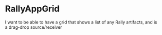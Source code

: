 RallyAppGrid
============

I want to be able to have a grid that shows a list of any Rally artifacts, and is a drag-drop source/receiver
